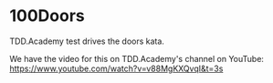 # 100Doors
TDD.Academy test drives the doors kata.

We have the video for this on TDD.Academy's channel on YouTube: https://www.youtube.com/watch?v=v88MgKXQvqI&t=3s

